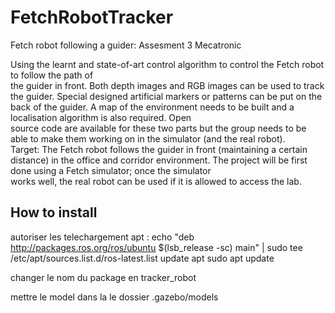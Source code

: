 # FetchRobotTracker
Fetch robot following a guider: Assesment 3 Mecatronic

Using  the  learnt  and  state-of-art  control  algorithm  to  control  the  Fetch  robot  to  follow  the  path  of  
the  guider  in  front.  Both  depth  images  and  RGB  images  can  be  used  to  track  the  guider.  Special 
designed artificial markers or patterns can be put on the back of the guider. 
A  map  of  the  environment  needs  to  be  built  and  a  localisation  algorithm  is  also  required.  Open  
source code are available for these two parts but the group needs to be able to make them working 
on in the simulator (and the real robot).  
Target: The Fetch robot follows the guider in front (maintaining a certain distance) in the office and 
corridor  environment.  The  project  will  be  first  done  using  a  Fetch  simulator;  once  the  simulator  
works well, the real robot can be used if it is allowed to access the lab. 


## How to install

autoriser les telechargement apt :
      echo "deb http://packages.ros.org/ros/ubuntu $(lsb_release -sc) main" | sudo tee /etc/apt/sources.list.d/ros-latest.list 
update apt
      sudo apt update

changer le nom du package en tracker_robot

mettre le model dans la le dossier .gazebo/models
